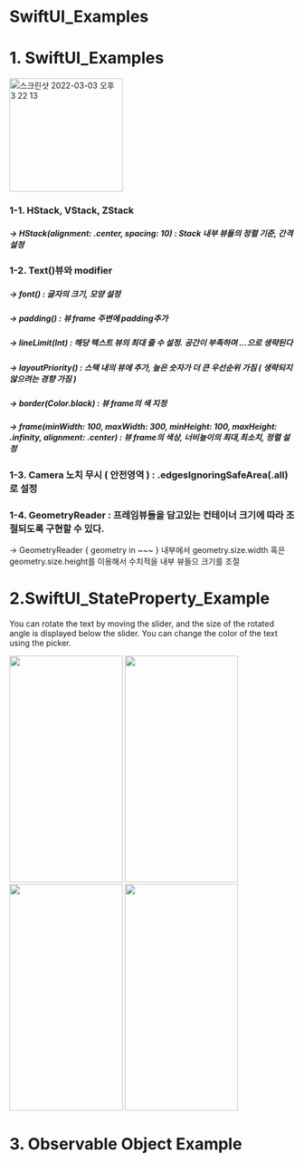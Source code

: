 # SwiftUI_Examples

# 1. SwiftUI_Examples

<img width="200" alt="스크린샷 2022-03-03 오후 3 22 13" src="https://user-images.githubusercontent.com/75043852/156508268-7d55ef6a-76d3-44ad-9e54-25d4b07e49ef.png">


### 1-1. HStack, VStack, ZStack 

##### -> HStack(alignment: .center, spacing: 10) : Stack 내부 뷰들의 정렬 기준, 간격 설정

### 1-2. Text()뷰와 modifier 

##### -> font() : 글자의 크기, 모양 설정
##### -> padding() : 뷰 frame 주변에 padding추가
##### -> lineLimit(Int) : 해당 텍스트 뷰의 최대 줄 수 설정. 공간이 부족하며 ...으로 생략된다
##### -> layoutPriority() : 스택 내의 뷰에 추가, 높은 숫자가 더 큰 우선순위 가짐 ( 생략되지 않으려는 경향 가짐 )
##### -> border(Color.black) : 뷰 frame의 색 지정 
##### -> frame(minWidth: 100, maxWidth: 300, minHeight: 100, maxHeight: .infinity, alignment: .center) : 뷰 frame의 색상, 너비높이의 최대,최소치, 정렬 설정

### 1-3. Camera 노치 무시 ( 안전영역 ) : .edgesIgnoringSafeArea(.all) 로 설정

### 1-4. GeometryReader : 프레임뷰들을 담고있는 컨테이너 크기에 따라 조절되도록 구현할 수 있다.
-> GeometryReader { geometry in  ~~~ } 내부에서 geometry.size.width  혹은 geometry.size.height를 이용해서 수치적을 내부 뷰들으 크기를 조절


# 2.SwiftUI_StateProperty_Example

You can rotate the text by moving the slider, and the size of the rotated angle is displayed below the slider. 
You can change the color of the text using the picker.

<p>
  
<img src="https://user-images.githubusercontent.com/75043852/152171279-e15140c3-1b66-405e-97b6-2639d8477b7f.PNG"  width="200" height="400"/>

  <img src="https://user-images.githubusercontent.com/75043852/152171339-9ce73391-e6a7-4408-9969-84b6d95cd4a0.PNG"  width="200" height="400"/>
  <img src="https://user-images.githubusercontent.com/75043852/152171351-c3d99548-37d6-4079-a31f-b61feba72ddd.PNG"  width="200" height="400"/>
  
  <img src="https://user-images.githubusercontent.com/75043852/152171355-174475e3-9611-457b-aab8-2643c1aa8680.PNG"  width="200" height="400"/>

</p>

# 3. Observable Object Example
